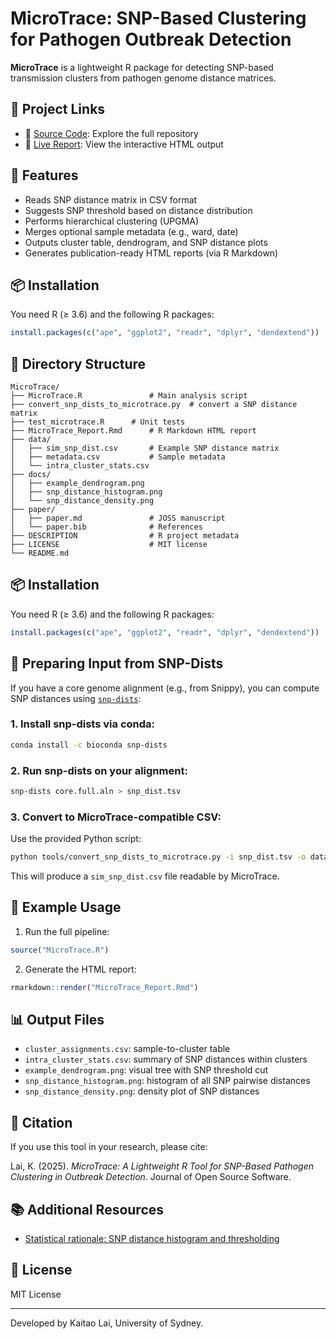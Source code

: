 # MicroTrace: SNP-Based Clustering for Pathogen Outbreak Detection

**MicroTrace** is a lightweight R package for detecting SNP-based transmission clusters from pathogen genome distance matrices.

## 📄 Project Links
- 📂 [Source Code](https://github.com/biosciences/MicroTrace): Explore the full repository
- 🔗 [Live Report](https://biosciences.github.io/MicroTrace/MicroTrace_Report.html): View the interactive HTML output

## 🚀 Features
- Reads SNP distance matrix in CSV format
- Suggests SNP threshold based on distance distribution
- Performs hierarchical clustering (UPGMA)
- Merges optional sample metadata (e.g., ward, date)
- Outputs cluster table, dendrogram, and SNP distance plots
- Generates publication-ready HTML reports (via R Markdown)

## 📦 Installation
You need R (≥ 3.6) and the following R packages:

```r
install.packages(c("ape", "ggplot2", "readr", "dplyr", "dendextend"))
```

## 📂 Directory Structure
```
MicroTrace/
├── MicroTrace.R               # Main analysis script
├── convert_snp_dists_to_microtrace.py  # convert a SNP distance matrix
├── test_microtrace.R      # Unit tests
├── MicroTrace_Report.Rmd      # R Markdown HTML report
├── data/
│   ├── sim_snp_dist.csv       # Example SNP distance matrix
│   ├── metadata.csv           # Sample metadata
│   └── intra_cluster_stats.csv
├── docs/
│   ├── example_dendrogram.png
│   ├── snp_distance_histogram.png
│   └── snp_distance_density.png
├── paper/
│   ├── paper.md               # JOSS manuscript
│   └── paper.bib              # References
├── DESCRIPTION                # R project metadata
├── LICENSE                    # MIT license
└── README.md
```
## 📦 Installation
You need R (≥ 3.6) and the following R packages:

```r
install.packages(c("ape", "ggplot2", "readr", "dplyr", "dendextend"))
```

## 🧬 Preparing Input from SNP-Dists

If you have a core genome alignment (e.g., from Snippy), you can compute SNP distances using [`snp-dists`](https://github.com/tseemann/snp-dists):

### 1. Install snp-dists via conda:
```bash
conda install -c bioconda snp-dists
```

### 2. Run snp-dists on your alignment:
```bash
snp-dists core.full.aln > snp_dist.tsv
```

### 3. Convert to MicroTrace-compatible CSV:
Use the provided Python script:
```bash
python tools/convert_snp_dists_to_microtrace.py -i snp_dist.tsv -o data/sim_snp_dist.csv
```

This will produce a `sim_snp_dist.csv` file readable by MicroTrace.

## 🧪 Example Usage

1. Run the full pipeline:

```r
source("MicroTrace.R")
```

2. Generate the HTML report:

```r
rmarkdown::render("MicroTrace_Report.Rmd")
```

## 📊 Output Files
- `cluster_assignments.csv`: sample-to-cluster table
- `intra_cluster_stats.csv`: summary of SNP distances within clusters
- `example_dendrogram.png`: visual tree with SNP threshold cut
- `snp_distance_histogram.png`: histogram of all SNP pairwise distances
- `snp_distance_density.png`: density plot of SNP distances

## 📝 Citation
If you use this tool in your research, please cite:

Lai, K. (2025). *MicroTrace: A Lightweight R Tool for SNP-Based Pathogen Clustering in Outbreak Detection*. Journal of Open Source Software.

## 📚 Additional Resources

- [Statistical rationale: SNP distance histogram and thresholding](docs/snp_distance_analysis.md)

## 📜 License
MIT License

---

Developed by Kaitao Lai, University of Sydney.
